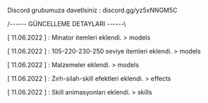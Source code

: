 Discord grubumuza davetlsiniz : discord.gg/yz5xNNGM5C




/------ GÜNCELLEME DETAYLARI ------\

[ 11.06.2022 ] : Minator itemleri eklendi. > models

[ 11.06.2022 ] : 105-220-230-250 seviye itemleri eklendi. > models

[ 11.06.2022 ] : Malzemeler eklendi. > models

[ 11.06.2022 ] : Zırh-silah-skill efektleri eklendi. > effects

[ 11.06.2022 ] : Skill animasyonları eklendi. > skills
